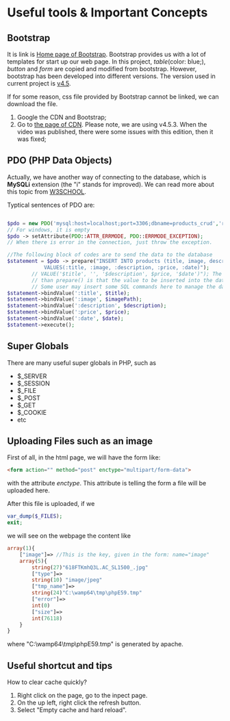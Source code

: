 # Useful tools & Important Concepts

## Bootstrap

It is link is [Home page of Bootstrap](https://getbootstrap.com/).  Bootstrap provides us with a lot of templates for start up our web page. In this project, *table*(color: blue;), *button* and *form* are copied and modified from bootstrap. However, bootstrap has been developed into different versions. The version used in current project is [v4.5](https://getbootstrap.com/docs/4.5/getting-started/introduction/).

If for some reason, css file provided by Bootstrap cannot be linked, we can download the file.

1. Google the CDN and Bootstrap;
2. Go to [the page of CDN](https://www.bootstrapcdn.com/). Please note, we are using v4.5.3. When the video was published, there were some issues with this edition, then it was fixed;

## PDO (PHP Data Objects)

Actually, we have another way of connecting to the database, which is **MySQLi** extension (the "i" stands for improved). We can read more about this topic from [W3SCHOOL](https://www.w3schools.com/php/php_mysql_connect.asp).

Typtical sentences of PDO are:

```php

$pdo = new PDO('mysql:host=localhost;port=3306;dbname=products_crud','root',''); // the third paramter is password. 
// For windows, it is empty
$pdo -> setAttribute(PDO::ATTR_ERRMODE, PDO::ERRMODE_EXCEPTION);
// When there is error in the connection, just throw the exception.

//The following block of codes are to send the data to the database
$statement = $pdo -> prepare("INSERT INTO products (title, image, description, price, create_date)
            VALUES(:title, :image, :description, :price, :date)");
        // VALUE('$title', '', '$description', $price, '$date')"); The reason we don't use exec() rather
        // than prepare() is that the value to be inserted into the database directly is NOT secure. 
        // Some user may insert some SQL commands here to manage the database in the malicious ways.
$statement->bindValue(':title', $title); 
$statement->bindValue(':image', $imagePath); 
$statement->bindValue(':description', $description); 
$statement->bindValue(':price', $price); 
$statement->bindValue(':date', $date); 
$statement->execute();
```

## Super Globals

There are many useful super globals in PHP, such as

+ $_SERVER
+ $_SESSION
+ $_FILE
+ $_POST
+ $_GET
+ $_COOKIE
+ etc

## Uploading Files such as an image

First of all, in the html page, we will have the form like:

```html
<form action="" method="post" enctype="multipart/form-data">
```

with the attribute *enctype*. This attribute is telling the form a file will be uploaded here.

After this file is uploaded, if we 

```php
var_dump($_FILES);
exit;
```

we will see on the webpage the content like

```php
array(1){
    ["image"]=> //This is the key, given in the form: name="image"
    array(5){
        string(27)"618FTKmhQ3L.AC_SL1500_.jpg"
        ["type"]=>
        string(10) "image/jpeg"
        ["tmp_name"]=>
        string(24)"C:\wamp64\tmp\phpE59.tmp"
        ["error"]=>
        int(0)
        ["size"]=>
        int(76118)
    }    
}
```

where "C:\wamp64\tmp\phpE59.tmp" is generated by apache.

## Useful shortcut and tips

How to clear cache quickly?

1. Right click on the page, go to the inpect page.
2. On the up left, right click the refresh button.
3. Select "Empty cache and hard reload".
